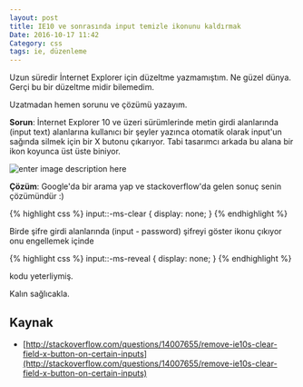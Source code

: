 ```yaml
---
layout: post
title: IE10 ve sonrasında input temizle ikonunu kaldırmak
Date: 2016-10-17 11:42
Category: css
tags: ie, düzenleme
---
```


Uzun süredir İnternet Explorer için düzeltme yazmamıştım. Ne güzel dünya. Gerçi bu bir düzeltme midir bilemedim.

Uzatmadan hemen sorunu ve çözümü yazayım.

**Sorun**: İnternet Explorer 10 ve üzeri sürümlerinde metin girdi alanlarında (input text) alanlarına kullanıcı bir şeyler yazınca otomatik olarak input'un sağında silmek için bir X butonu çıkarıyor. Tabi tasarımcı arkada bu alana bir ikon koyunca üst üste biniyor. 

![enter image description here](http://fatihhayrioglu.com/images/ie10-kapa-ikonu-sorunu.png)

**Çözüm**: Google'da bir arama yap ve stackoverflow'da gelen sonuç senin çözümündür :)


{% highlight css %}
input::-ms-clear {
  display: none;
}
{% endhighlight %}

Birde şifre girdi alanlarında (input - password) şifreyi göster ikonu çıkıyor onu engellemek içinde

{% highlight css %}
input::-ms-reveal {
  display: none;
}
{% endhighlight %}

kodu yeterliymiş.

Kalın sağlıcakla.

## Kaynak

 - [http://stackoverflow.com/questions/14007655/remove-ie10s-clear-field-x-button-on-certain-inputs](http://stackoverflow.com/questions/14007655/remove-ie10s-clear-field-x-button-on-certain-inputs)